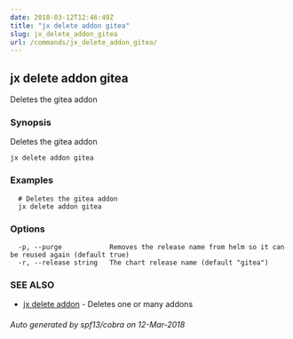 ```yaml
---
date: 2018-03-12T12:46:49Z
title: "jx delete addon gitea"
slug: jx_delete_addon_gitea
url: /commands/jx_delete_addon_gitea/
---
```

## jx delete addon gitea

Deletes the gitea addon

### Synopsis


Deletes the gitea addon

```
jx delete addon gitea
```

### Examples

```
  # Deletes the gitea addon
  jx delete addon gitea
```

### Options

```
  -p, --purge            Removes the release name from helm so it can be reused again (default true)
  -r, --release string   The chart release name (default "gitea")
```

### SEE ALSO
* [jx delete addon](/commands/jx_delete_addon/)	 - Deletes one or many addons

###### Auto generated by spf13/cobra on 12-Mar-2018
